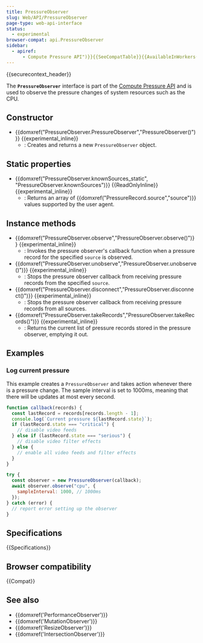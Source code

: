 ```yaml
---
title: PressureObserver
slug: Web/API/PressureObserver
page-type: web-api-interface
status:
  - experimental
browser-compat: api.PressureObserver
sidebar:
  - apiref:
      - Compute Pressure API")}}{{SeeCompatTable}}{{AvailableInWorkers("window_and_worker_except_service
---
```


{{securecontext_header}}

The **`PressureObserver`** interface is part of the [Compute Pressure API](/en-US/docs/Web/API/Compute_Pressure_API) and is used to observe the pressure changes of system resources such as the CPU.

## Constructor

- {{domxref("PressureObserver.PressureObserver","PressureObserver()")}} {{experimental_inline}}
  - : Creates and returns a new `PressureObserver` object.

## Static properties

- {{domxref("PressureObserver.knownSources_static", "PressureObserver.knownSources")}} {{ReadOnlyInline}} {{experimental_inline}}
  - : Returns an array of {{domxref("PressureRecord.source","source")}} values supported by the user agent.

## Instance methods

- {{domxref("PressureObserver.observe","PressureObserver.observe()")}} {{experimental_inline}}
  - : Invokes the pressure observer's callback function when a pressure record for the specified `source` is observed.
- {{domxref("PressureObserver.unobserve","PressureObserver.unobserve()")}} {{experimental_inline}}
  - : Stops the pressure observer callback from receiving pressure records from the specified `source`.
- {{domxref("PressureObserver.disconnect","PressureObserver.disconnect()")}} {{experimental_inline}}
  - : Stops the pressure observer callback from receiving pressure records from all sources.
- {{domxref("PressureObserver.takeRecords","PressureObserver.takeRecords()")}} {{experimental_inline}}
  - : Returns the current list of pressure records stored in the pressure observer, emptying it out.

## Examples

### Log current pressure

This example creates a `PressureObserver` and takes action whenever there is a pressure change. The sample interval is set to 1000ms, meaning that there will be updates at most every second.

```js
function callback(records) {
  const lastRecord = records[records.length - 1];
  console.log(`Current pressure ${lastRecord.state}`);
  if (lastRecord.state === "critical") {
    // disable video feeds
  } else if (lastRecord.state === "serious") {
    // disable video filter effects
  } else {
    // enable all video feeds and filter effects
  }
}

try {
  const observer = new PressureObserver(callback);
  await observer.observe("cpu", {
    sampleInterval: 1000, // 1000ms
  });
} catch (error) {
  // report error setting up the observer
}
```

## Specifications

{{Specifications}}

## Browser compatibility

{{Compat}}

## See also

- {{domxref('PerformanceObserver')}}
- {{domxref('MutationObserver')}}
- {{domxref('ResizeObserver')}}
- {{domxref('IntersectionObserver')}}
